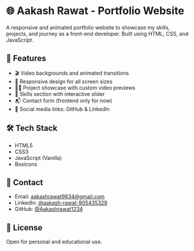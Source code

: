 # 🌐 Aakash Rawat - Portfolio Website

A responsive and animated portfolio website to showcase my skills, projects, and journey as a front-end developer. Built using HTML, CSS, and JavaScript.

## 🚀 Features

- 🎬 Video backgrounds and animated transitions
- 📱 Responsive design for all screen sizes
- 🧑‍💻 Project showcase with custom video previews
- 💼 Skills section with interactive slider
- 📬 Contact form (frontend only for now)
- 🔗 Social media links: GitHub & LinkedIn

## 🛠️ Tech Stack

- HTML5
- CSS3
- JavaScript (Vanilla)
- Boxicons

## 📇 Contact

- Email: [aakashrawat9634@gmail.com](mailto:aakashrawat9634@gmail.com)  
- LinkedIn: [@aakash-rawat-905435329](https://www.linkedin.com/in/aakash-rawat-905435329)  
- GitHub: [@Aakashrawat1234](https://github.com/Aakashrawat1234)

## 📄 License

Open for personal and educational use.
